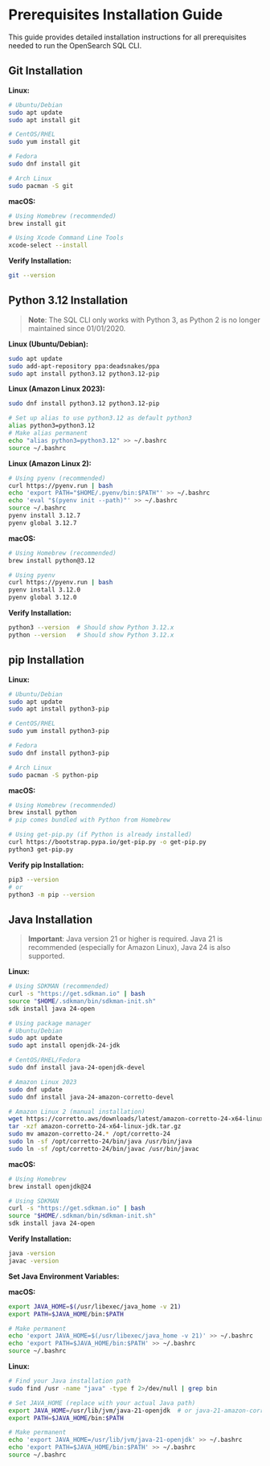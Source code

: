 # Prerequisites Installation Guide

This guide provides detailed installation instructions for all prerequisites needed to run the OpenSearch SQL CLI.

## Git Installation

**Linux:**
```bash
# Ubuntu/Debian
sudo apt update
sudo apt install git

# CentOS/RHEL
sudo yum install git

# Fedora
sudo dnf install git

# Arch Linux
sudo pacman -S git
```

**macOS:**
```bash
# Using Homebrew (recommended)
brew install git

# Using Xcode Command Line Tools
xcode-select --install
```

**Verify Installation:**
```bash
git --version
```

## Python 3.12 Installation

> **Note**: The SQL CLI only works with Python 3, as Python 2 is no longer maintained since 01/01/2020.

**Linux (Ubuntu/Debian):**
```bash
sudo apt update
sudo add-apt-repository ppa:deadsnakes/ppa
sudo apt install python3.12 python3.12-pip
```

**Linux (Amazon Linux 2023):**
```bash
sudo dnf install python3.12 python3.12-pip

# Set up alias to use python3.12 as default python3
alias python3=python3.12
# Make alias permanent
echo "alias python3=python3.12" >> ~/.bashrc
source ~/.bashrc
```

**Linux (Amazon Linux 2):**
```bash
# Using pyenv (recommended)
curl https://pyenv.run | bash
echo 'export PATH="$HOME/.pyenv/bin:$PATH"' >> ~/.bashrc
echo 'eval "$(pyenv init --path)"' >> ~/.bashrc
source ~/.bashrc
pyenv install 3.12.7
pyenv global 3.12.7
```

**macOS:**
```bash
# Using Homebrew (recommended)
brew install python@3.12

# Using pyenv
curl https://pyenv.run | bash
pyenv install 3.12.0
pyenv global 3.12.0
```



**Verify Installation:**
```bash
python3 --version  # Should show Python 3.12.x
python --version   # Should show Python 3.12.x
```

## pip Installation

**Linux:**
```bash
# Ubuntu/Debian
sudo apt update
sudo apt install python3-pip

# CentOS/RHEL
sudo yum install python3-pip

# Fedora
sudo dnf install python3-pip

# Arch Linux
sudo pacman -S python-pip
```

**macOS:**
```bash
# Using Homebrew (recommended)
brew install python
# pip comes bundled with Python from Homebrew

# Using get-pip.py (if Python is already installed)
curl https://bootstrap.pypa.io/get-pip.py -o get-pip.py
python3 get-pip.py
```

**Verify pip Installation:**
```bash
pip3 --version
# or
python3 -m pip --version
```

## Java Installation

> **Important**: Java version 21 or higher is required. Java 21 is recommended (especially for Amazon Linux), Java 24 is also supported.

**Linux:**
```bash
# Using SDKMAN (recommended)
curl -s "https://get.sdkman.io" | bash
source "$HOME/.sdkman/bin/sdkman-init.sh"
sdk install java 24-open

# Using package manager
# Ubuntu/Debian
sudo apt update
sudo apt install openjdk-24-jdk

# CentOS/RHEL/Fedora
sudo dnf install java-24-openjdk-devel

# Amazon Linux 2023
sudo dnf update
sudo dnf install java-24-amazon-corretto-devel

# Amazon Linux 2 (manual installation)
wget https://corretto.aws/downloads/latest/amazon-corretto-24-x64-linux-jdk.tar.gz
tar -xzf amazon-corretto-24-x64-linux-jdk.tar.gz
sudo mv amazon-corretto-24.* /opt/corretto-24
sudo ln -sf /opt/corretto-24/bin/java /usr/bin/java
sudo ln -sf /opt/corretto-24/bin/javac /usr/bin/javac
```

**macOS:**
```bash
# Using Homebrew
brew install openjdk@24

# Using SDKMAN
curl -s "https://get.sdkman.io" | bash
source "$HOME/.sdkman/bin/sdkman-init.sh"
sdk install java 24-open
```

**Verify Installation:**
```bash
java -version
javac -version
```

**Set Java Environment Variables:**

**macOS:**
```bash
export JAVA_HOME=$(/usr/libexec/java_home -v 21)
export PATH=$JAVA_HOME/bin:$PATH

# Make permanent
echo 'export JAVA_HOME=$(/usr/libexec/java_home -v 21)' >> ~/.bashrc
echo 'export PATH=$JAVA_HOME/bin:$PATH' >> ~/.bashrc
source ~/.bashrc
```

**Linux:**
```bash
# Find your Java installation path
sudo find /usr -name "java" -type f 2>/dev/null | grep bin

# Set JAVA_HOME (replace with your actual Java path)
export JAVA_HOME=/usr/lib/jvm/java-21-openjdk  # or java-21-amazon-corretto.x86_64
export PATH=$JAVA_HOME/bin:$PATH

# Make permanent
echo 'export JAVA_HOME=/usr/lib/jvm/java-21-openjdk' >> ~/.bashrc
echo 'export PATH=$JAVA_HOME/bin:$PATH' >> ~/.bashrc
source ~/.bashrc
```



